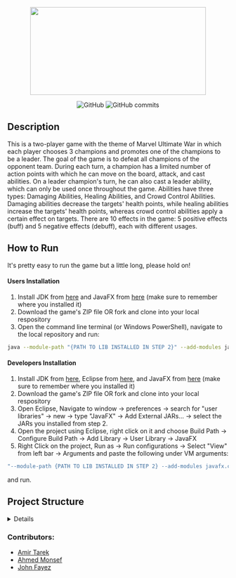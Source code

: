 <p align="center">
    <img src="https://user-images.githubusercontent.com/97978852/175838329-ce16ca66-ad66-4292-9576-109c09fb2629.png" width="400" height="200">
</p>
<p align="center">
    <img alt="GitHub" src="https://img.shields.io/github/license/john-louis1/marvel-ultimate-war">
    <img alt="GitHub commits" src="https://badgen.net/github/commits/john-louis1/marvel-ultimate-war/main">
</p>

## Description
This is a two-player game with the theme of Marvel Ultimate War in which each player chooses 3 champions
and promotes one of the champions to be a leader. The goal of the game is to defeat all champions
of the opponent team. During each turn, a champion has a limited number of action points with which he can move on the board, attack, and cast abilities.
On a leader champion's turn, he can also cast a leader ability, which can only be used once throughout the game. Abilities have three types: Damaging
Abilities, Healing Abilities, and Crowd Control Abilities. Damaging abilities decrease the targets' health points, while healing abilities increase the
targets' health points, whereas crowd control abilities apply a certain effect on targets. There are 10 effects in the game: 5 positive effects (buff)
and 5 negative effects (debuff), each with different usages.

## How to Run
It's pretty easy to run the game but a little long, please hold on!
#### Users Installation
1. Install JDK from [here](https://www.oracle.com/java/technologies/downloads/) and JavaFX from [here](https://gluonhq.com/products/javafx/) (make sure to remember where you installed it)
2. Download the game's ZIP file OR fork and clone into your local respository
3. Open the command line terminal (or Windows PowerShell), navigate to the local repository and run: 
```sh
java --module-path "{PATH TO LIB INSTALLED IN STEP 2}" --add-modules javafx.controls,javafx.fxml,javafx.media -jar Ultimate-War.jar
``` 

#### Developers Installation
1. Install JDK from [here](https://www.oracle.com/java/technologies/downloads/), Eclipse from [here](https://www.eclipse.org/downloads/packages/installer), and JavaFX from [here](https://gluonhq.com/products/javafx/) (make sure to remember where you installed it)
2. Download the game's ZIP file OR fork and clone into your local respository
3. Open Eclipse, Navigate to window -> preferences -> search for "user libraries" -> new -> type "JavaFX" -> Add External JARs... -> select the JARs you installed from step 2.
4. Open the project using Eclipse, right click on it and choose Build Path -> Configure Build Path -> Add Library -> User Library -> JavaFX
5. Right Click on the project, Run as -> Run configurations -> Select "View" from left bar -> Arguments and paste the following under VM arguments:
```sh
"--module-path {PATH TO LIB INSTALLED IN STEP 2} --add-modules javafx.controls,javafx.fxml,javafx.media"
``` 
and run.


## Project Structure
<details>
    
```bash
src/
├── application
│   ├── View.java
│   └── ..............
├── engine
│   ├── Game.java
│   ├── Player.java
│   ├── PriorityQueue.java
│   └── ..............
├── exceptions
│   ├── AbilityUseException.java
│   ├── ChampionDisarmedException.java
│   ├── GameActionException.java
│   ├── InvalidTargetException.java
│   ├── LeaderAbilityAlreadyUsedException.java
│   ├── LeaderNotCurrentException.java
│   ├── NotEnoughResourcesException.java
│   ├── UnallowedMovementException.java
│   └── .......................
└── model
    ├── abilities
    │   ├── Ability.java
    │   ├── AreaOfEffect.java
    │   ├── CrowdControlAbility.java
    │   ├── DamagingAbility.java
    │   └── HealingAbility.java
    ├── effects
    │   ├── Disarm.java
    │   ├── Dodge.java
    │   ├── Effect.java
    │   ├── EffectType.java
    │   ├── Embrace.java
    │   ├── PowerUp.java
    │   ├── Root.java
    │   ├── Shield.java
    │   ├── Shock.java
    │   ├── Silence.java
    │   ├── SpeedUp.java
    │   ├── Stun.java
    │   └── .....................
    └── world
        ├── AntiHero.java
        ├── Champion.java
        ├── Condition.java
        ├── Cover.java
        ├── Damageable.java
        ├── Direction.java
        ├── Hero.java
        ├── Villain.java
        └── ..............

```
</details>



### Contributors:
- [Amir Tarek](https://github.com/amir-awad)
- [Ahmed Monsef](https://github.com/ahmedmonsef184) 
- [John Fayez](https://github.com/John-louis1)
